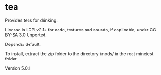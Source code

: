 # tea
Provides teas for drinking.

License is LGPLv2.1+ for code, textures and sounds, if applicable, under CC BY-SA 3.0 Unported.

Depends: default.

To install, extract the zip folder to the directory /mods/ in the root minetest folder.

Version 5.0.1
